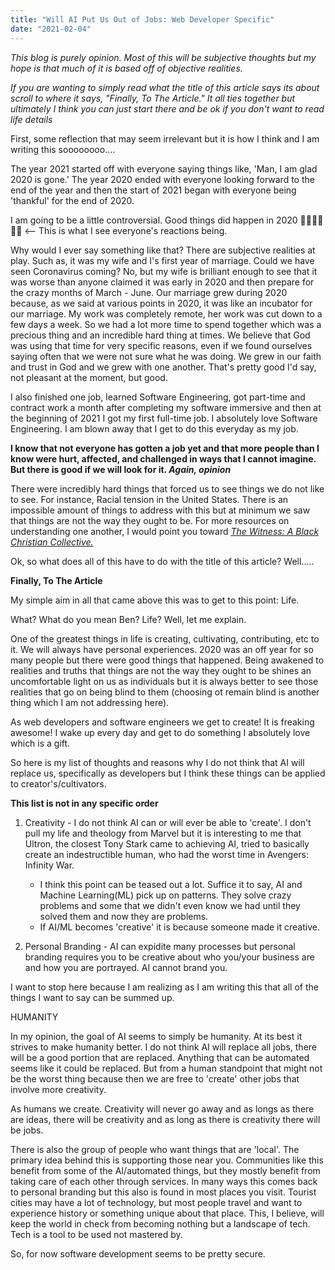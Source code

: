 ```yaml
---
title: "Will AI Put Us Out of Jobs: Web Developer Specific"
date: "2021-02-04"
---
```


_This blog is purely opinion. Most of this will be subjective thoughts but my hope is that much of it is based off of objective realities._

_*If you are wanting to simply read what the title of this article says its about scroll to where it says, "Finally, To The Article." It all ties together but ultimately I think you can just start there and be ok if you don't want to read life details*_

First, some reflection that may seem irrelevant but it is how I think and I am writing this soooooooo....

The year 2021 started off with everyone saying things like, 'Man, I am glad 2020 is gone.' The year 2020 ended with everyone looking forward to the end of the year and then the start of 2021 began with everyone being 'thankful' for the end of 2020. 

I am going to be a little controversial. Good things did happen in 2020 👀🤓🤦‍♂️😡🤯 <-- This is what I see everyone's reactions being. 

Why would I ever say something like that? There are subjective realities at play. Such as, it was my wife and I's first year of marriage. Could we have seen Coronavirus coming? No, but my wife is brilliant enough to see that it was worse than anyone claimed it was early in 2020 and then prepare for the crazy months of March - June. Our marriage grew during 2020 because, as we said at various points in 2020, it was like an incubator for our marriage. My work was completely remote, her work was cut down to a few days a week. So we had a lot more time to spend together which was a precious thing and an incredible hard thing at times. We believe that God was using that time for very specific reasons, even if we found ourselves saying often that we were not sure what he was doing. We grew in our faith and trust in God and we grew with one another. That's pretty good I'd say, not pleasant at the moment, but good.

I also finished one job, learned Software Engineering, got part-time and contract work a month after completing my software immersive and then at the beginning of 2021 I got my first full-time job. I absolutely love Software Engineering. I am blown away that I get to do this everyday as my job. 

**I know that not everyone has gotten a job yet and that more people than I know were hurt, affected, and challenged in ways that I cannot imagine. But there is good if we will look for it. _Again, opinion_**

There were incredibly hard things that forced us to see things we do not like to see. For instance, Racial tension in the United States. There is an impossible amount of things to address with this but at minimum we saw that things are not the way they ought to be. For more resources on understanding one another, I would point you toward <a href="https://thewitnessbcc.com" target="blank">_The Witness: A Black Christian Collective._</a>

Ok, so what does all of this have to do with the title of this article? Well.....

**Finally, To The Article**

My simple aim in all that came above this was to get to this point: Life. 

What? What do you mean Ben? Life? Well, let me explain. 

One of the greatest things in life is creating, cultivating, contributing, etc to it. We will always have personal experiences. 2020 was an off year for so many people but there were good things that happened. Being awakened to realities and truths that things are not the way they ought to be shines an uncomfortable light on us as individuals but it is always better to see those realities that go on being blind to them (choosing ot remain blind is another thing which I am not addressing here). 

As web developers and software engineers we get to create! It is freaking awesome! I wake up every day and get to do something I absolutely love which is a gift. 

So here is my list of thoughts and reasons why I do not think that AI will replace us, specifically as developers but I think these things can be applied to creator's/cultivators. 

**This list is not in any specific order**

1. Creativity - I do not think AI can or will ever be able to 'create'. I don't pull my life and theology from Marvel but it is interesting to me that Ultron, the closest Tony Stark came to achieving AI, tried to basically create an indestructible human, who had the worst time in Avengers: Infinity War. 

    - I think this point can be teased out a lot. Suffice it to say, AI and Machine Learning(ML) pick up on patterns. They solve crazy problems and some that we didn't even know we had until they solved them and now they are problems. 
    - If AI/ML becomes 'creative' it is because someone made it creative. 

2. Personal Branding - AI can expidite many processes but personal branding requires you to be creative about who you/your business are and how you are portrayed. AI cannot brand you. 

I want to stop here because I am realizing as I am writing this that all of the things I want to say can be summed up. 

HUMANITY 

In my opinion, the goal of AI seems to simply be humanity. At its best it strives to make humanity better. I do not think AI will replace all jobs, there will be a good portion that are replaced. Anything that can be automated seems like it could be replaced. But from a human standpoint that might not be the worst thing because then we are free to 'create' other jobs that involve more creativity. 

As humans we create. Creativity will never go away and as longs as there are ideas, there will be creativity and as long as there is creativity there will be jobs. 

There is also the group of people who want things that are 'local'. The primary idea behind this is supporting those near you. Communities like this benefit from some of the AI/automated things, but they mostly benefit from taking care of each other through services. In many ways this comes back to personal branding but this also is found in most places you visit. Tourist cities may have a lot of technology, but most people travel and want to experience history or something unique about that place. This, I believe, will keep the world in check from becoming nothing but a landscape of tech. Tech is a tool to be used not mastered by. 

So, for now software development seems to be pretty secure.  
